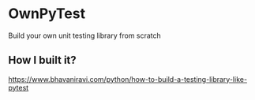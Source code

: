 # OwnPyTest 

Build your own unit testing library from scratch

## How I built it?

https://www.bhavaniravi.com/python/how-to-build-a-testing-library-like-pytest